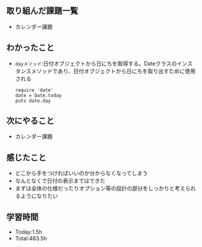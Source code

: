 ## 取り組んだ課題一覧
- カレンダー課題

## わかったこと
- `dayメソッド`:日付オブジェクトから日にちを取得する。Dateクラスのインスタンスメソッドであり、日付オブジェクトから日にちを取り出すために使用される
  ```
  require 'date'
  date = Date.today
  puts date.day
  ```
  
## 次にやること
- カレンダー課題
  
## 感じたこと
- どこから手をつければいいのか分からなくなってしまう
- なんとなくで日付の表示まではできた
- まずは全体の仕様だったりオプション等の設計の部分をしっかりと考えられるようになりたい  
  
## 学習時間
- Today:1.5h
- Total:483.5h
 
